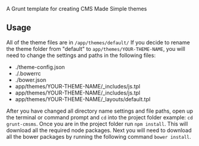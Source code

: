 A Grunt template for creating CMS Made Simple themes

## Usage ##
All of the theme files are in `/app/themes/default/` If you decide to rename the theme folder from  "default" to `app/themes/YOUR-THEME-NAME`, you will need to change the settings and paths in the following files:

- ./theme-config.json
- ./.bowerrc
- ./bower.json
- app/themes/YOUR-THEME-NAME/_includes/js.tpl
- app/themes/YOUR-THEME-NAME/_includes/js.tpl
- app/themes/YOUR-THEME-NAME/_layouts/default.tpl

After you have changed all directory name settings and file paths, open up the terminal or command prompt and  `cd` into the project folder example: `cd grunt-cmsms`. Once you are in the project folder run `npm install`. This will download all the required node packages. Next you will need to download all the bower packages by running the following command `bower install`.